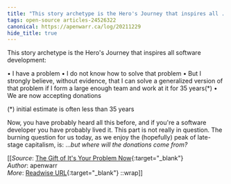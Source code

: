 ```yaml
---
title: "This story archetype is the Hero's Journey that inspires all ..."
tags: open-source articles-24526322
canonical: https://apenwarr.ca/log/20211229
hide_title: true
---
```


This story archetype is the Hero's Journey that inspires all software development:

•   I have a problem
•   I do not know how to solve that problem
•   But I strongly believe, without evidence, that I can solve a generalized version of that problem if I form a large enough team and work at it for 35 years(*)
•   We are now accepting donations

(*) initial estimate is often less than 35 years

Now, you have probably heard all this before, and if you're a software developer you have probably lived it. This part is not really in question. The burning question for us today, as we enjoy the (hopefully) peak of late-stage capitalism, is: ...*but where will the donations come from?*


[[_Source_: [The Gift of It's Your Problem Now](https://apenwarr.ca/log/20211229){:target="_blank"}<br>
_Author_: apenwarr<br>
_More_: [Readwise URL](https://readwise.io/open/478391909){:target="_blank"}
::wrap]]